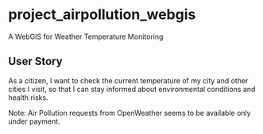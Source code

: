 # project_airpollution_webgis
A WebGIS for Weather Temperature Monitoring

## User Story
As a citizen, I want to check the current temperature of my city and other cities I visit, so that I can stay informed about environmental conditions and health risks.

Note: Air Pollution requests from OpenWeather seems to be available only under payment.

